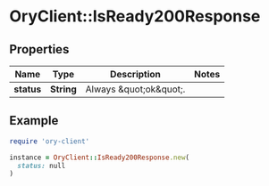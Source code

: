 # OryClient::IsReady200Response

## Properties

| Name | Type | Description | Notes |
| ---- | ---- | ----------- | ----- |
| **status** | **String** | Always \&quot;ok\&quot;. |  |

## Example

```ruby
require 'ory-client'

instance = OryClient::IsReady200Response.new(
  status: null
)
```


